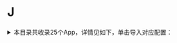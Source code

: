 # J
<details>
<summary>
本目录共收录25个App，详情见如下，单击导入对应配置：
</summary>

 自动导入功能依赖 [【神机模块】](https://raw.githubusercontent.com/zirawell/R-Store/main/Rule/Surge/Redirect/DivineEngine.sgmodule)
- [JavDB](https://surge.app/install-module?url=https%3A%2F%2Fraw.githubusercontent.com%2Fzirawell%2FR-Store%2Fmain%2FRule%2FSurge%2FAdblock%2FApp%2FJ%2FJavDB%2Fjavdb.sgmodule)
- [交管12123](https://surge.app/install-module?url=https%3A%2F%2Fraw.githubusercontent.com%2Fzirawell%2FR-Store%2Fmain%2FRule%2FSurge%2FAdblock%2FApp%2FJ%2F%E4%BA%A4%E7%AE%A112123%2F12123.sgmodule)
- [交通银行](https://surge.app/install-module?url=https%3A%2F%2Fraw.githubusercontent.com%2Fzirawell%2FR-Store%2Fmain%2FRule%2FSurge%2FAdblock%2FApp%2FJ%2F%E4%BA%A4%E9%80%9A%E9%93%B6%E8%A1%8C%2Fbankcomm.sgmodule)
- [京东](https://surge.app/install-module?url=https%3A%2F%2Fraw.githubusercontent.com%2Fzirawell%2FR-Store%2Fmain%2FRule%2FSurge%2FAdblock%2FApp%2FJ%2F%E4%BA%AC%E4%B8%9C%2Fjd.sgmodule)
- [京东云无线宝](https://surge.app/install-module?url=https%3A%2F%2Fraw.githubusercontent.com%2Fzirawell%2FR-Store%2Fmain%2FRule%2FSurge%2FAdblock%2FApp%2FJ%2F%E4%BA%AC%E4%B8%9C%E4%BA%91%E6%97%A0%E7%BA%BF%E5%AE%9D%2Fjdcloud.sgmodule)
- [京东特价版](https://surge.app/install-module?url=https%3A%2F%2Fraw.githubusercontent.com%2Fzirawell%2FR-Store%2Fmain%2FRule%2FSurge%2FAdblock%2FApp%2FJ%2F%E4%BA%AC%E4%B8%9C%E7%89%B9%E4%BB%B7%E7%89%88%2Fjdlite.sgmodule)
- [京东读书](https://surge.app/install-module?url=https%3A%2F%2Fraw.githubusercontent.com%2Fzirawell%2FR-Store%2Fmain%2FRule%2FSurge%2FAdblock%2FApp%2FJ%2F%E4%BA%AC%E4%B8%9C%E8%AF%BB%E4%B9%A6%2Fjdread.sgmodule)
- [京东金融](https://surge.app/install-module?url=https%3A%2F%2Fraw.githubusercontent.com%2Fzirawell%2FR-Store%2Fmain%2FRule%2FSurge%2FAdblock%2FApp%2FJ%2F%E4%BA%AC%E4%B8%9C%E9%87%91%E8%9E%8D%2Fjdjr.sgmodule)
- [今日头条](https://surge.app/install-module?url=https%3A%2F%2Fraw.githubusercontent.com%2Fzirawell%2FR-Store%2Fmain%2FRule%2FSurge%2FAdblock%2FApp%2FJ%2F%E4%BB%8A%E6%97%A5%E5%A4%B4%E6%9D%A1%2Ftoutiao.sgmodule)
- [今日水印相机](https://surge.app/install-module?url=https%3A%2F%2Fraw.githubusercontent.com%2Fzirawell%2FR-Store%2Fmain%2FRule%2FSurge%2FAdblock%2FApp%2FJ%2F%E4%BB%8A%E6%97%A5%E6%B0%B4%E5%8D%B0%E7%9B%B8%E6%9C%BA%2Fsogaha.sgmodule)
- [吉林银行](https://surge.app/install-module?url=https%3A%2F%2Fraw.githubusercontent.com%2Fzirawell%2FR-Store%2Fmain%2FRule%2FSurge%2FAdblock%2FApp%2FJ%2F%E5%90%89%E6%9E%97%E9%93%B6%E8%A1%8C%2Fjlbank.sgmodule)
- [吉祥航空](https://surge.app/install-module?url=https%3A%2F%2Fraw.githubusercontent.com%2Fzirawell%2FR-Store%2Fmain%2FRule%2FSurge%2FAdblock%2FApp%2FJ%2F%E5%90%89%E7%A5%A5%E8%88%AA%E7%A9%BA%2Fjuneyaoair.sgmodule)
- [嘉会医疗](https://surge.app/install-module?url=https%3A%2F%2Fraw.githubusercontent.com%2Fzirawell%2FR-Store%2Fmain%2FRule%2FSurge%2FAdblock%2FApp%2FJ%2F%E5%98%89%E4%BC%9A%E5%8C%BB%E7%96%97%2Fjiahui.sgmodule)
- [建行生活](https://surge.app/install-module?url=https%3A%2F%2Fraw.githubusercontent.com%2Fzirawell%2FR-Store%2Fmain%2FRule%2FSurge%2FAdblock%2FApp%2FJ%2F%E5%BB%BA%E8%A1%8C%E7%94%9F%E6%B4%BB%2Fccblife.sgmodule)
- [捷停车](https://surge.app/install-module?url=https%3A%2F%2Fraw.githubusercontent.com%2Fzirawell%2FR-Store%2Fmain%2FRule%2FSurge%2FAdblock%2FApp%2FJ%2F%E6%8D%B7%E5%81%9C%E8%BD%A6%2Fjparking.sgmodule)
- [机核](https://surge.app/install-module?url=https%3A%2F%2Fraw.githubusercontent.com%2Fzirawell%2FR-Store%2Fmain%2FRule%2FSurge%2FAdblock%2FApp%2FJ%2F%E6%9C%BA%E6%A0%B8%2Fgcores.sgmodule)
- [极简汇率](https://surge.app/install-module?url=https%3A%2F%2Fraw.githubusercontent.com%2Fzirawell%2FR-Store%2Fmain%2FRule%2FSurge%2FAdblock%2FApp%2FJ%2F%E6%9E%81%E7%AE%80%E6%B1%87%E7%8E%87%2Ftratao.sgmodule)
- [界面新闻](https://surge.app/install-module?url=https%3A%2F%2Fraw.githubusercontent.com%2Fzirawell%2FR-Store%2Fmain%2FRule%2FSurge%2FAdblock%2FApp%2FJ%2F%E7%95%8C%E9%9D%A2%E6%96%B0%E9%97%BB%2Fjiemian.sgmodule)
- [简讯](https://surge.app/install-module?url=https%3A%2F%2Fraw.githubusercontent.com%2Fzirawell%2FR-Store%2Fmain%2FRule%2FSurge%2FAdblock%2FApp%2FJ%2F%E7%AE%80%E8%AE%AF%2Ftipsoon.sgmodule)
- [金十数据](https://surge.app/install-module?url=https%3A%2F%2Fraw.githubusercontent.com%2Fzirawell%2FR-Store%2Fmain%2FRule%2FSurge%2FAdblock%2FApp%2FJ%2F%E9%87%91%E5%8D%81%E6%95%B0%E6%8D%AE%2Fjin10.sgmodule)
- [金山词霸](https://surge.app/install-module?url=https%3A%2F%2Fraw.githubusercontent.com%2Fzirawell%2FR-Store%2Fmain%2FRule%2FSurge%2FAdblock%2FApp%2FJ%2F%E9%87%91%E5%B1%B1%E8%AF%8D%E9%9C%B8%2Ficiba.sgmodule)
- [锦江酒店](https://surge.app/install-module?url=https%3A%2F%2Fraw.githubusercontent.com%2Fzirawell%2FR-Store%2Fmain%2FRule%2FSurge%2FAdblock%2FApp%2FJ%2F%E9%94%A6%E6%B1%9F%E9%85%92%E5%BA%97%2Fjinjiang.sgmodule)
- [韭研公社](https://surge.app/install-module?url=https%3A%2F%2Fraw.githubusercontent.com%2Fzirawell%2FR-Store%2Fmain%2FRule%2FSurge%2FAdblock%2FApp%2FJ%2F%E9%9F%AD%E7%A0%94%E5%85%AC%E7%A4%BE%2Fjygs.sgmodule)
- [驾校一点通](https://surge.app/install-module?url=https%3A%2F%2Fraw.githubusercontent.com%2Fzirawell%2FR-Store%2Fmain%2FRule%2FSurge%2FAdblock%2FApp%2FJ%2F%E9%A9%BE%E6%A0%A1%E4%B8%80%E7%82%B9%E9%80%9A%2Fjxedt.sgmodule)
- [驾考宝典](https://surge.app/install-module?url=https%3A%2F%2Fraw.githubusercontent.com%2Fzirawell%2FR-Store%2Fmain%2FRule%2FSurge%2FAdblock%2FApp%2FJ%2F%E9%A9%BE%E8%80%83%E5%AE%9D%E5%85%B8%2Fkakamobi.sgmodule)

</details>